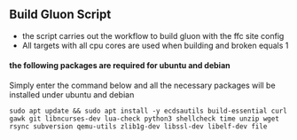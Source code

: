 ## Build Gluon Script
- the script carries out the workflow to build gluon with the ffc site config
- All targets with all cpu cores are used when building and broken equals 1


#### the following packages are required for ubuntu and debian
Simply enter the command below and all the necessary packages will be installed under ubuntu and debian
````
sudo apt update && sudo apt install -y ecdsautils build-essential curl gawk git libncurses-dev lua-check python3 shellcheck time unzip wget rsync subversion qemu-utils zlib1g-dev libssl-dev libelf-dev file
````
